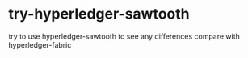 # try-hyperledger-sawtooth
try to use hyperledger-sawtooth to see any differences compare with hyperledger-fabric
